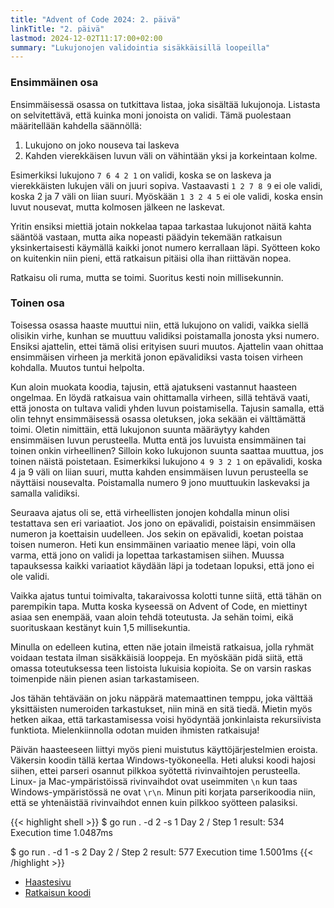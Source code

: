 ```yaml
---
title: "Advent of Code 2024: 2. päivä"
linkTitle: "2. päivä"
lastmod: 2024-12-02T11:17:00+02:00
summary: "Lukujonojen validointia sisäkkäisillä loopeilla"
---
```

### Ensimmäinen osa

Ensimmäisessä osassa on tutkittava listaa, joka sisältää lukujonoja. Listasta on selvitettävä, että kuinka moni jonoista on validi. Tämä puolestaan määritellään kahdella säännöllä:
1) Lukujono on joko nouseva tai laskeva
2) Kahden vierekkäisen luvun väli on vähintään yksi ja korkeintaan kolme.

Esimerkiksi lukujono `7 6 4 2 1` on validi, koska se on laskeva ja vierekkäisten lukujen väli on juuri sopiva. Vastaavasti `1 2 7 8 9` ei ole validi, koska 2 ja 7 väli on liian suuri. Myöskään `1 3 2 4 5` ei ole validi, koska ensin luvut nousevat, mutta kolmosen jälkeen ne laskevat.

Yritin ensiksi miettiä jotain nokkelaa tapaa tarkastaa lukujonot näitä kahta sääntöä vastaan, mutta aika nopeasti päädyin tekemään ratkaisun yksinkertaisesti käymällä kaikki jonot numero kerrallaan läpi. Syötteen koko on kuitenkin niin pieni, että ratkaisun pitäisi olla ihan riittävän nopea.

Ratkaisu oli ruma, mutta se toimi. Suoritus kesti noin millisekunnin.

### Toinen osa

Toisessa osassa haaste muuttui niin, että lukujono on validi, vaikka siellä olisikin virhe, kunhan se muuttuu validiksi poistamalla jonosta yksi numero. Ensiksi ajattelin, ettei tämä olisi erityisen suuri muutos. Ajattelin vaan ohittaa ensimmäisen virheen ja merkitä jonon epävalidiksi vasta toisen virheen kohdalla. Muutos tuntui helpolta.

Kun aloin muokata koodia, tajusin, että ajatukseni vastannut haasteen ongelmaa. En löydä ratkaisua vain ohittamalla virheen, sillä tehtävä vaati, että jonosta on tultava validi yhden luvun poistamisella. Tajusin samalla, että olin tehnyt ensimmäisessä osassa oletuksen, joka sekään ei välttämättä toimi. Oletin nimittäin, että lukujonon suunta määräytyy kahden ensimmäisen luvun perusteella. Mutta entä jos luvuista ensimmäinen tai toinen onkin virheellinen? Silloin koko lukujonon suunta saattaa muuttua, jos toinen näistä poistetaan. Esimerkiksi lukujono `4 9 3 2 1` on epävalidi, koska 4 ja 9 väli on liian suuri, mutta kahden ensimmäisen luvun perusteella se näyttäisi nousevalta. Poistamalla numero 9 jono muuttuukin laskevaksi ja samalla validiksi.

Seuraava ajatus oli se, että virheellisten jonojen kohdalla minun olisi testattava sen eri variaatiot. Jos jono on epävalidi, poistaisin ensimmäisen numeron ja koettaisin uudelleen. Jos sekin on epävalidi, koetan poistaa toisen numeron. Heti kun ensimmäinen variaatio menee läpi, voin olla varma, että jono on validi ja lopettaa tarkastamisen siihen. Muussa tapauksessa kaikki variaatiot käydään läpi ja todetaan lopuksi, että jono ei ole validi.

Vaikka ajatus tuntui toimivalta, takaraivossa kolotti tunne siitä, että tähän on parempikin tapa. Mutta koska kyseessä on Advent of Code, en miettinyt asiaa sen enempää, vaan aloin tehdä toteutusta. Ja sehän toimi, eikä suorituskaan kestänyt kuin 1,5 millisekuntia.

Minulla on edelleen kutina, etten näe jotain ilmeistä ratkaisua, jolla ryhmät voidaan testata ilman sisäkkäisiä looppeja. En myöskään pidä siitä, että omassa toteutuksessa teen listoista lukuisia kopioita. Se on varsin raskas toimenpide näin pienen asian tarkastamiseen. 

Jos tähän tehtävään on joku näppärä matemaattinen temppu, joka välttää yksittäisten numeroiden tarkastukset, niin minä en sitä tiedä. Mietin myös hetken aikaa, että tarkastamisessa voisi hyödyntää jonkinlaista rekursiivista funktiota. Mielenkiinnolla odotan muiden ihmisten ratkaisuja!

Päivän haasteeseen liittyi myös pieni muistutus käyttöjärjestelmien eroista. Väkersin koodin tällä kertaa Windows-työkoneella. Heti aluksi koodi hajosi siihen, ettei parseri osannut pilkkoa syötettä rivinvaihtojen perusteella. Linux- ja Mac-ympäristöissä rivinvaihdot ovat useimmiten `\n` kun taas Windows-ympäristössä ne ovat `\r\n`. Minun piti korjata parserikoodia niin, että se yhtenäistää rivinvaihdot ennen kuin pilkkoo syötteen palasiksi.

{{< highlight shell >}}
$ go run . -d 2 -s 1
Day 2 / Step 1 result: 534
Execution time 1.0487ms

$ go run . -d 1 -s 2
Day 2 / Step 2 result: 577
Execution time 1.5001ms
{{< /highlight >}}

- [Haastesivu](https://adventofcode.com/2024/day/2)
- [Ratkaisun koodi](https://github.com/saaste/advent-of-code-2024/blob/main/pkg/puzzle/2.go)